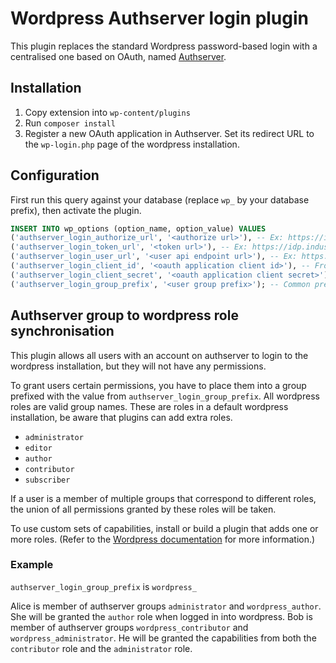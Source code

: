 # Wordpress Authserver login plugin

This plugin replaces the standard Wordpress password-based login with a centralised one based on OAuth, named [Authserver](https://github.com/vierbergenlars/authserver). 

## Installation

1. Copy extension into `wp-content/plugins`
2. Run `composer install`
3. Register a new OAuth application in Authserver. Set its redirect URL to the `wp-login.php` page of the wordpress installation.

## Configuration

First run this query against your database (replace `wp_` by your database prefix), then activate the plugin.

```sql
INSERT INTO wp_options (option_name, option_value) VALUES
('authserver_login_authorize_url', '<authorize url>'), -- Ex: https://idp.industria.be/oauth/v2/auth
('authserver_login_token_url', '<token url>'), -- Ex: https://idp.industria.be/oauth/v2/token
('authserver_login_user_url', '<user api endpoint url>'), -- Ex: https://idp.industria.be/api/user
('authserver_login_client_id', '<oauth application client id>'), -- From OAuth client page
('authserver_login_client_secret', '<oauth application client secret>'), -- From OAuth client page
('authserver_login_group_prefix', '<user group prefix>'); -- Common prefix for authserver groups that will be recognized as wordpress roles for the user.
```

## Authserver group to wordpress role synchronisation

This plugin allows all users with an account on authserver to login to the wordpress installation, but they will not have
any permissions.

To grant users certain permissions, you have to place them into a group prefixed with the value from `authserver_login_group_prefix`.
All wordpress roles are valid group names. 
These are roles in a default wordpress installation, be aware that plugins can add extra roles.

* `administrator`
* `editor`
* `author`
* `contributor`
* `subscriber`

If a user is a member of multiple groups that correspond to different roles, the union of all permissions granted by these roles will be taken.

To use custom sets of capabilities, install or build a plugin that adds one or more roles. (Refer to the [Wordpress documentation](https://developer.wordpress.org/plugins/users/roles-and-capabilities/) for more information.)

### Example

`authserver_login_group_prefix` is `wordpress_`

Alice is member of authserver groups `administrator` and `wordpress_author`. She will be granted the `author` role when logged in into wordpress.
Bob is member of authserver groups `wordpress_contributor` and `wordpress_administrator`. He will be granted the capabilities from both the `contributor` role and the `administrator` role.